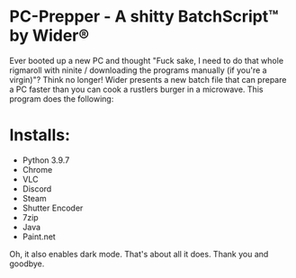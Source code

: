 # PC-Prepper - A shitty BatchScript™️ by Wider®️

Ever booted up a new PC and thought "Fuck sake, I need to do that whole rigmaroll with ninite / downloading the programs manually (if you're a virgin)"?
Think no longer! Wider presents a new batch file that can prepare a PC faster than you can cook a rustlers burger in a microwave.
This program does the following:

# Installs:

* Python 3.9.7
* Chrome
* VLC
* Discord
* Steam
* Shutter Encoder
* 7zip
* Java
* Paint.net

Oh, it also enables dark mode. 
That's about all it does.  Thank you and goodbye.
